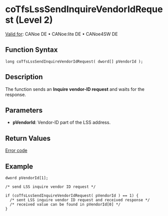 # coTfsLssSendInquireVendorIdRequest (Level 2)

[Valid for](../../../../Shared/FeatureAvailability.md): CANoe DE • CANoe:lite DE • CANoe4SW DE

## Function Syntax

```plaintext
long coTfsLssSendInquireVendorIdRequest( dword[] pVendorId );
```

## Description

The function sends an **Inquire vendor-ID request** and waits for the response.

## Parameters

- **pVendorId**: Vendor-ID part of the LSS address.

## Return Values

[Error code](../CAPLfunctionsCANopenNLTFSErrorCodes.md)

## Example

```plaintext
dword pVendorId[1];

/* send LSS inquire vendor ID request */

if (coTfsLssSendInquireVendorIdRequest( pVendorId ) == 1) {
  /* sent LSS inquire vendor ID request and received response */
  /* received value can be found in pVendorId[0] */
}
```
